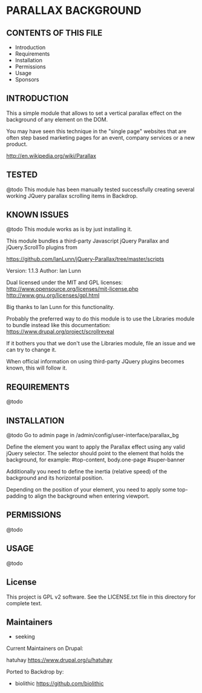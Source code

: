 PARALLAX BACKGROUND
===========

CONTENTS OF THIS FILE
---------------------

 - Introduction
 - Requirements
 - Installation
 - Permissions
 - Usage
 - Sponsors

INTRODUCTION
------------

This a simple module that allows to set a vertical parallax effect on the background of any element on the DOM.

You may have seen this technique in the "single page" websites that are often step based marketing pages for an event, company services or a new product.

<http://en.wikipedia.org/wiki/Parallax>

TESTED
-----

@todo
This module has been manually tested successfully creating several working JQuery parallax scrolling items in Backdrop.

KNOWN ISSUES
---------------------
@todo
This module works as is by just installing it.

This module bundles a third-party Javascript jQuery Parallax and jQuery.ScrollTo plugins from

<https://github.com/IanLunn/jQuery-Parallax/tree/master/scripts>

Version: 1.1.3 Author: Ian Lunn

Dual licensed under the MIT and GPL licenses: <http://www.opensource.org/licenses/mit-license.php> <http://www.gnu.org/licenses/gpl.html>

Big thanks to Ian Lunn for this functionality.

Probably the preferred way to do this module is to use the Libraries module to bundle instead like this documentation:
<https://www.drupal.org/project/scrollreveal>

If it bothers you that we don't use the Libraries module, file an issue and we can try to change it.

When official information on using third-party JQuery plugins becomes known, this will follow it.

REQUIREMENTS
------------

@todo

INSTALLATION
------------

@todo
Go to admin page in /admin/config/user-interface/parallax_bg

Define the element you want to apply the Parallax effect using any valid jQuery selector. The selector should point to the element that holds the background, for example: #top-content, body.one-page #super-banner

Additionally you need to define the inertia (relative speed) of the background and its horizontal position.

Depending on the position of your element, you need to apply some top-padding to align the background when entering viewport.

PERMISSIONS
------------

@todo


USAGE
-----
@todo


License
-------

This project is GPL v2 software. See the LICENSE.txt file in this directory for
complete text.

Maintainers
-----------

- seeking

Current Maintainers on Drupal:

hatuhay <https://www.drupal.org/u/hatuhay>

Ported to Backdrop by:

 - biolithic <https://github.com/biolithic>
